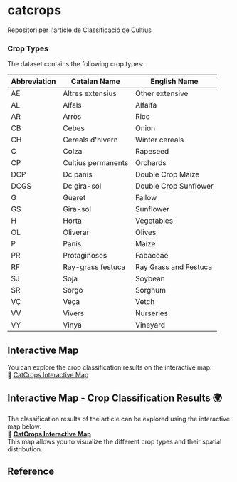 # catcrops

Repositori per l'article de Classificació de Cultius 


### Crop Types
The dataset contains the following crop types:

| Abbreviation | Catalan Name           | English Name           |
|-------------|------------------------|------------------------|
| AE          | Altres extensius        | Other extensive        |
| AL          | Alfals                  | Alfalfa                |
| AR          | Arròs                   | Rice                   |
| CB          | Cebes                   | Onion                  |
| CH          | Cereals d'hivern        | Winter cereals         |
| C           | Colza                   | Rapeseed               |
| CP          | Cultius permanents      | Orchards               |
| DCP         | Dc panís                | Double Crop Maize      |
| DCGS        | Dc gira-sol             | Double Crop Sunflower  |
| G           | Guaret                  | Fallow                 |
| GS          | Gira-sol                | Sunflower              |
| H           | Horta                   | Vegetables             |
| OL          | Oliverar                | Olives                 |
| P           | Panís                   | Maize                  |
| PR          | Protaginoses            | Fabaceae               |
| RF          | Ray-grass festuca       | Ray Grass and Festuca  |
| SJ          | Soja                    | Soybean                |
| SR          | Sorgo                   | Sorghum                |
| VÇ          | Veça                    | Vetch                  |
| VV          | Vivers                  | Nurseries              |
| VY          | Vinya                   | Vineyard               |


## Interactive Map

You can explore the crop classification results on the interactive map:  
🔗 [CatCrops Interactive Map](https://catcrops2023.irtav7.cat/)


## Interactive Map - Crop Classification Results 🌍

The classification results of the article can be explored using the interactive map below:  
🔗 **[CatCrops Interactive Map](https://catcrops2023.irtav7.cat/)**  
This map allows you to visualize the different crop types and their spatial distribution.


## Reference
